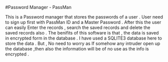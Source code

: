 #Password Manager - PassMan

This is a Password manager that stores the passwords of a user . User need to sign up first with PassMan ID and a Master Password . After this the user can easily Enter the records , search the saved records and delete the saved records also .
The benifits of this software is that , the data is saved in encrypted form in the database .
I have used a SQLITE3 database here to store the data . But , No need to worry as If somehow any intruder open up the database ,then also the information will be of no use as the info is encrypted .
